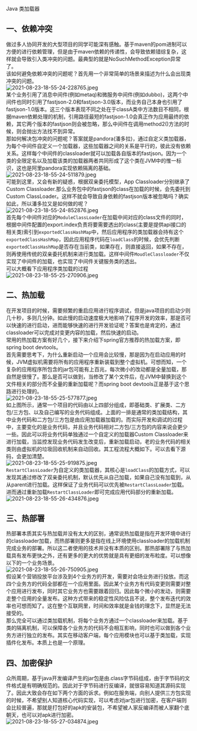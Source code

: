 Java 类加载器
<a name="axBJI"></a>
## 一、依赖冲突
做过多人协同开发的大型项目的同学可能深有感触。基于maven的pom进制可以方便的进行依赖管理，但是由于maven依赖的传递性，会导致依赖错综复杂，这样就会导致引入类冲突的问题。最典型的就是NoSuchMethodException异常了。<br />该如何避免依赖冲突的问题呢？首先用一个非常简单的场景来描述为什么会出现类冲突的问题。<br />![2021-08-23-18-55-24-228765.jpeg](https://cdn.nlark.com/yuque/0/2021/jpeg/396745/1629716200222-21ac8fe0-6076-445a-814f-d0bbb5f74c51.jpeg#clientId=uad83197d-a310-4&from=ui&id=u39d8a6fe&originHeight=353&originWidth=720&originalType=binary&ratio=1&size=25281&status=done&style=shadow&taskId=u475d62cf-0605-45b6-a397-6abfcf6f964)<br />某个业务引用了消息中间件(例如metaq)和微服务中间件(例如dubbo)，这两个中间件也同时引用了fastjson-2.0和fastjson-3.0版本，而业务自己本身也引用了fastjson-1.0版本。这三个版本表现不同之处在于classA类中方法数目不相同，根据maven依赖处理的机制，引用路径最短的fastjson-1.0会真正作为应用最终的依赖，其它两个版本的fastjson则会被忽略，那么中间件在调用method2()方法的时候，则会抛出方法找不到异常。<br />那如何解决包冲突的问题呢？答案就是pandora(潘多拉)，通过自定义类加载器，为每个中间件自定义一个加载器，这些加载器之间的关系是平行的，彼此没有依赖关系。这样每个中间件的classloader就可以加载各自版本的fastjson。因为一个类的全限定名以及加载该类的加载器两者共同形成了这个类在JVM中的惟一标识，这也是阿里pandora实现依赖隔离的基础。<br />![2021-08-23-18-55-24-511879.jpeg](https://cdn.nlark.com/yuque/0/2021/jpeg/396745/1629716200378-fcebc1e3-3ae2-41ef-b20b-ec4b20c97daf.jpeg#clientId=uad83197d-a310-4&from=ui&id=snnC3&originHeight=383&originWidth=720&originalType=binary&ratio=1&size=26608&status=done&style=shadow&taskId=ue4861ced-ae16-4856-9aca-22c932d48e6)<br />可能到这里，又会有新的疑惑，根据双亲委托模型，App Classloader分别继承了Custom Classloader.那么业务包中的fastjson的class在加载的时候，会先委托到Custom ClassLoader。这样不就会导致自身依赖的fastjson版本被忽略吗？确实如此，所以潘多拉又是如何做的呢？<br />![2021-08-23-18-55-24-852876.jpeg](https://cdn.nlark.com/yuque/0/2021/jpeg/396745/1629716200591-a1b26358-4c2c-4569-8858-74ae192f019e.jpeg#clientId=uad83197d-a310-4&from=ui&id=pMvo7&originHeight=342&originWidth=720&originalType=binary&ratio=1&size=26912&status=done&style=shadow&taskId=uf9111aa3-aa11-4b78-83f5-667d7ca0325)<br />首先每个中间件对应的`ModuleClassLoader`在加载中间对应的class文件的同时，根据中间件配置的export.index负责将要需要透出的class(主要是提供api接口的相关类)索引到`exportedClassHashMap`中，然后应用程序的类加载器会持有这个`exportedClassHashMap`，因此应用程序代码在`loadClass`的时候，会优先判断`exportedClassHashMap`是否存在当前类，如果存在，则直接返回，如果不存在，则再使用传统的双亲委托机制来进行类加载。这样中间件`MoudleClassloader`不仅实现了中间件的加载，也实现了中间件关键服务类的透出。<br />可以大概看下应用程序类加载的过程<br />![2021-08-23-18-55-25-270906.jpeg](https://cdn.nlark.com/yuque/0/2021/jpeg/396745/1629716248967-594d256f-83d6-41f1-8717-2e08223373b6.jpeg#clientId=uad83197d-a310-4&from=ui&id=uf562c6de&originHeight=721&originWidth=720&originalType=binary&ratio=1&size=53146&status=done&style=shadow&taskId=u3c85bc89-57aa-41cb-aa80-f639e4af234)
<a name="eQjUj"></a>
## 二、热加载
在开发项目的时候，需要频繁的重启应用进行程序调试，但是java项目的启动少则几十秒，多则几分钟。如此慢的启动速度极大地影响了程序开发的效率，那是否可以快速的进行启动，进而能够快速的进行开发验证呢？答案也是肯定的，通过classloader可以完成对变更内容的加载，然后快速的启动。<br />常用的热加载方案有好几个，接下来介绍下spring官方推荐的热加载方案，即spring boot devtools。<br />首先需要思考下，为什么重新启动一个应用会比较慢，那是因为在启动应用的时候，JVM虚拟机需要将所有的应用程序重新装载到整个虚拟机。可想而知，一个复杂的应用程序所包含的jar包可能有上百兆，每次微小的改动都是全量加载，那自然是很慢了。那么是否可以做到，当修改了某个文件后，在JVM中替换到这个文件相关的部分而不全量的重新加载呢？而spring boot devtools正是基于这个思路进行处理的。<br />![2021-08-23-18-55-25-577877.jpeg](https://cdn.nlark.com/yuque/0/2021/jpeg/396745/1629716249176-9ac9711a-f2f8-4122-8b38-1794f3740890.jpeg#clientId=uad83197d-a310-4&from=ui&id=rgF1S&originHeight=265&originWidth=728&originalType=binary&ratio=1&size=23457&status=done&style=shadow&taskId=ubb92508e-9181-4fa4-837f-5f13f60ee82)<br />如上图所示，通常一个项目的代码由以上四部分组成，即基础类、扩展类、二方包/三方包、以及自己编写的业务代码组成。上面的一排是通常的类加载结构，其中业务代码和二方包/三方包是由应用加载器加载的。而实际开发和调试的过程中，主要变化的是业务代码，并且业务代码相对二方包/三方包的内容来说会更少一些。因此可以将业务代码单独通过一个自定义的加载器Custom Classloader来进行加载，当监控发现业务代码发生改变后，重新加载启动，老的业务代码的相关类则由虚拟机的垃圾回收机制来自动回收。其工程流程大概如下。可以去看下源码，会更加清楚。<br />![2021-08-23-18-55-25-919875.jpeg](https://cdn.nlark.com/yuque/0/2021/jpeg/396745/1629716249387-3f0baa38-2ff1-4a58-a314-9572e06a8b32.jpeg#clientId=uad83197d-a310-4&from=ui&id=m3EoN&originHeight=487&originWidth=745&originalType=binary&ratio=1&size=27726&status=done&style=shadow&taskId=u1809d64d-fdcf-447e-afbd-16a06ae8e2a)<br />`RestartClassLoader`为自定义的类加载器，其核心是`loadClass`的加载方式，可以发现其通过修改了双亲委托机制，默认优先从自己加载，如果自己没有加载到，从从parent进行加载。这样保证了业务代码可以优先被`RestartClassLoader`加载。进而通过重新加载`RestartClassLoader`即可完成应用代码部分的重新加载。<br />![2021-08-23-18-55-26-434876.jpeg](https://cdn.nlark.com/yuque/0/2021/jpeg/396745/1629716299955-2ea6123d-07b8-4c1c-97ed-1868a79a590b.jpeg#clientId=uad83197d-a310-4&from=ui&id=u631943d2&originHeight=504&originWidth=720&originalType=binary&ratio=1&size=39319&status=done&style=none&taskId=u370a821d-d7b2-4f1e-9273-1cfe8fd437f)
<a name="eD1y0"></a>
## 三、热部署
热部署本质其实与热加载并没有太大的区别，通常说热加载是指在开发环境中进行的classloader加载，而热部署则更多是指在线上环境使用classloader的加载机制完成业务的部署。所以这二者使用的技术并没有本质的区别。那热部署除了与热加载具有发布更快之外，还有更多的更大的优势就是具有更细的发布粒度。可以想像以下的一个业务场景。<br />![2021-08-23-18-55-26-750905.jpeg](https://cdn.nlark.com/yuque/0/2021/jpeg/396745/1629716299903-01335e18-fde7-4b0a-8001-fae35574062b.jpeg#clientId=uad83197d-a310-4&from=ui&id=aRnE1&originHeight=224&originWidth=720&originalType=binary&ratio=1&size=13140&status=done&style=shadow&taskId=u8e3cf3f5-08d3-4a3a-b20e-82edeb2d66e)<br />假设某个营销投放平台涉及到4个业务方的开发，需要对会场业务进行投放。而这四个业务方的代码全部都在一个应用里面。因此某个业务方有代码变更则需要对整个应用进行发布，同时其它业务方也需要跟着回归。因此每个微小的发动，则需要走整个应用的全量发布。这种方式带来的稳定性风险估且不说，整个发布迭代的效率也可想而知了。这在整个互联网里，时间和效率就是金钱的理念下，显然是无法接受的。<br />那么完全可以通过类加载机制，将每个业务方通过一个classloader来加载。基于类的隔离机制，可以保障各个业务方的代码不会相互影响，同时也可以做到各个业务方进行独立的发布。其实在移动客户端，每个应用模块也可以基于类加载，实现插件化发布。本质上也是一个原理。
<a name="zdKee"></a>
## 四、加密保护
众所周期，基于java开发编译产生的jar包是由.class字节码组成，由于字节码的文件格式是有明确规范的。因此对于字节码进行反编译，就很容易知道其源码实现了。因此大致会存在如下两个方面的诉求。例如在服务端，向别人提供三方包实现的时候，不希望别人知道核心代码实现，可以考虑对jar包进行加密，在客户端则会比较普遍，那就是打包好的apk的安装包，不希望被人家反编译而被人家翻个底朝天，也可以对apk进行加密。<br />![2021-08-23-18-55-27-034874.jpeg](https://cdn.nlark.com/yuque/0/2021/jpeg/396745/1629716299991-fe2d10b7-ca0d-4367-8ebb-34d76d57de9d.jpeg#clientId=uad83197d-a310-4&from=ui&id=VfV74&originHeight=264&originWidth=720&originalType=binary&ratio=1&size=13693&status=done&style=shadow&taskId=u151a32eb-d0ca-4829-8a85-8f75781cb14)
